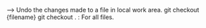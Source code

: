 --> Undo the changes made to a file in local work area.
 git checkout {filename}
 git checkout .	: For all files.

